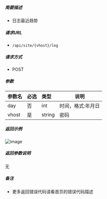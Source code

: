 

    
##### 简要描述

- 日志最近趋势

##### 请求URL
- ` /api/site/{vhost}/log `
  
##### 请求方式
- POST 

##### 参数

|参数名|必选|类型|说明|
|:----    |:---|:----- |-----   |
|day |否  |int |时间，格式:年月日   |
|vhost |是  |string | 密码    |

##### 返回示例 

![image](https://user-images.githubusercontent.com/90588289/133868765-f7e914f3-ee66-42a3-9139-8385651734e7.png)

##### 返回参数说明 

无

##### 备注 

- 更多返回错误代码请看首页的错误代码描述



